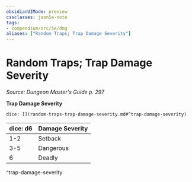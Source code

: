 ```yaml
---
obsidianUIMode: preview
cssclasses: json5e-note
tags:
- compendium/src/5e/dmg
aliases: ["Random Traps; Trap Damage Severity"]
---
```

# Random Traps; Trap Damage Severity
*Source: Dungeon Master's Guide p. 297* 

**Trap Damage Severity**

`dice: [](random-traps-trap-damage-severity.md#^trap-damage-severity)`

| dice: d6 | Damage Severity |
|----------|-----------------|
| 1-2 | Setback |
| 3-5 | Dangerous |
| 6 | Deadly |
^trap-damage-severity